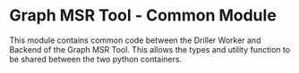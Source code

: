 # Graph MSR Tool - Common Module

This module contains common code between the Driller Worker and Backend of the Graph MSR Tool.
This allows the types and utility function to be shared between the two python containers.

